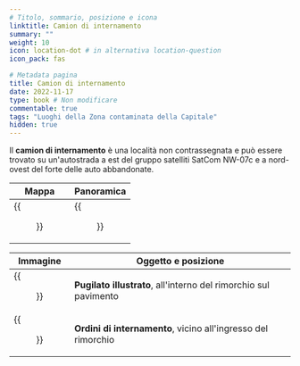 ```yaml
---
# Titolo, sommario, posizione e icona
linktitle: Camion di internamento
summary: ""
weight: 10
icon: location-dot # in alternativa location-question
icon_pack: fas

# Metadata pagina
title: Camion di internamento
date: 2022-11-17
type: book # Non modificare
commentable: true
tags: "Luoghi della Zona contaminata della Capitale"
hidden: true
---
```


<div class="fo3">


Il **camion di internamento** è una località non contrassegnata  e può essere trovato su un'autostrada a est del gruppo satelliti SatCom NW-07c e a nord-ovest del forte delle auto abbandonate.

| Mappa                                | Panoramica                               |
| ------------------------------------ | ---------------------------------------- |
| {{<figure src="fo3/SA_NW_07_loc.webp">}} | {{<figure src="fo3/Internment_truck.webp">}} |

| Immagine                                                    | Oggetto e posizione                                              |
| ----------------------------------------------------------- | ---------------------------------------------------------------- |
| {{<figure src="fo3/FO3_PI_SatCom_Array_07_Intern_truck.webp">}} | **Pugilato illustrato**, all'interno del rimorchio sul pavimento |
| {{<figure src="fo3/Internment_orders_and_PI.webp">}}            | **Ordini di internamento**, vicino all'ingresso del rimorchio    |


</div>